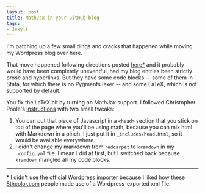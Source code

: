 ```yaml
---
layout: post
title: MathJax in your GitHub blog
tags:
- Jekyll
---
```


I'm patching up a few small dings and cracks that happened while moving my Wordpress blog over here.

That move happened following directions posted [here*](http://blog.8thcolor.com/en/2014/05/migrate-from-wordpress/) and it probably would have been completely uneventful, had my blog entries been strictly prose and hyperlinks. But they have some code blocks -- some of them in Stata, for which there is no Pygments lexer -- and some LaTeX, which is not supported by default.

You fix the LaTeX bit by turning on MathJax support. I followed Christopher Poole's [instructions](http://christopherpoole.github.io/using-mathjax-on-github-pages/) with two small tweaks:

1. You can put that piece of Javascript in a `<head>` section that you stick on top of the page where you'll be using math, because you can mix html with Markdown in a pinch. I just put it in `_includes/head.html`, so it would be available everywhere.
2. I didn't change my markdown from `redcarpet` to `kramdown` in my `_config.yml` file. I mean I did at first, but I switched back because `kramdown` mangled all my code blocks.

____
\* I didn't use [the official Wordpress importer](http://import.jekyllrb.com/docs/wordpress/) because I liked how these [8thcolor.com](8thcolor.com) people made use of a Wordpress-exported xml file.